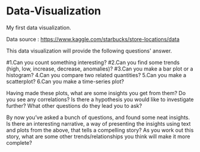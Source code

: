 # Data-Visualization
My first data visualization. 

Data source : https://www.kaggle.com/starbucks/store-locations/data

This data visualization will provide the following questions' answer. 

#1.Can you count something interesting?
#2.Can you find some trends (high, low, increase, decrease, anomalies)?
#3.Can you make a bar plot or a histogram?
4.Can you compare two related quantities?
5.Can you make a scatterplot?
6.Can you make a time-series plot?

Having made these plots, what are some insights you get from them? Do you see any correlations? Is there a hypothesis you would like to investigate further? What other questions do they lead you to ask?

By now you’ve asked a bunch of questions, and found some neat insights. Is there an interesting narrative, a way of presenting the insights using text and plots from the above, that tells a compelling story? As you work out this story, what are some other trends/relationships you think will make it more complete?

